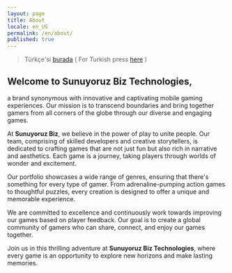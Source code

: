 ```yaml
---
layout: page
title: About
locale: en_US
permalink: /en/about/
published: true
---
```


> Türkçe'si [burada](/tr/about/) ( For Turkish press [here](/tr/about/) )

## Welcome to Sunuyoruz Biz Technologies,

a brand synonymous with innovative and captivating mobile gaming experiences. Our mission is to transcend boundaries and bring together gamers from all corners of the globe through our diverse and engaging games.

At **Sunuyoruz Biz**, we believe in the power of play to unite people. Our team, comprising of skilled developers and creative storytellers, is dedicated to crafting games that are not just fun but also rich in narrative and aesthetics. Each game is a journey, taking players through worlds of wonder and excitement.

Our portfolio showcases a wide range of genres, ensuring that there's something for every type of gamer. From adrenaline-pumping action games to thoughtful puzzles, every creation is designed to offer a unique and memorable experience.

We are committed to excellence and continuously work towards improving our games based on player feedback. Our goal is to create a global community of gamers who can share, connect, and enjoy our games together.

Join us in this thrilling adventure at **Sunuyoruz Biz Technologies**, where every game is an opportunity to explore new horizons and make lasting memories.

